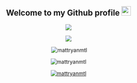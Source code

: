 <h2 align="center">Welcome to my Github profile <a href="https://hulya.netlify.app/"><img src="https://media.giphy.com/media/hvRJCLFzcasrR4ia7z/giphy.gif" width="25px"></a></h2>
<p align="center"><img src="https://i.imgur.com/NptPMXz.gif"><p>

<p align="center"><img src="https://github-readme-stats.vercel.app/api/top-langs?username=mattryanmtl&show_icons=true&theme=tokyonight&locale=en&layout=compact" /></p>
<p align="center">&nbsp;<img src="https://github-readme-stats.vercel.app/api?username=mattryanmtl&show_icons=true&theme=tokyonight&locale=en" alt="mattryanmtl" /></p>

<p align="center"><img src="https://github-readme-streak-stats.herokuapp.com/?user=mattryanmtl&&theme=tokyonight" alt="mattryanmtl" /></p>
<p align="center"> <a href="https://github.com/ryo-ma/github-profile-trophy"><img src="https://github-profile-trophy.vercel.app/?username=mattryanmtl&theme=onedark&row=1" alt="mattryanmtl" /></a> </p>
  
 
